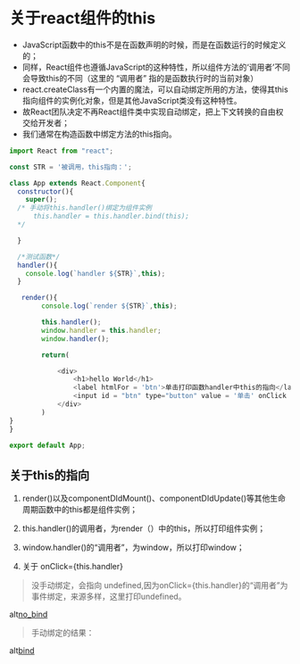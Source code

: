 # 关于react组件的this

- JavaScript函数中的this不是在函数声明的时候，而是在函数运行的时候定义的；
- 同样，React组件也遵循JavaScript的这种特性，所以组件方法的‘调用者’不同会导致this的不同（这里的 “调用者” 指的是函数执行时的当前对象）
- react.createClass有一个内置的魔法，可以自动绑定所用的方法，使得其this指向组件的实例化对象，但是其他JavaScript类没有这种特性。
- 故React团队决定不再React组件类中实现自动绑定，把上下文转换的自由权交给开发者；
- 我们通常在构造函数中绑定方法的this指向。

```js
import React from "react";

const STR = '被调用，this指向：';

class App extends React.Component{
  constructor(){
    super();
  /* 手动将this.handler()绑定为组件实例
      this.handler = this.handler.bind(this);
  */

  }

  /*测试函数*/
  handler(){
    console.log(`handler ${STR}`,this);
  }

   render(){
        console.log(`render ${STR}`,this);

        this.handler();
        window.handler = this.handler;
        window.handler();

        return(

            <div>
                <h1>hello World</h1>
                <label htmlFor = 'btn'>单击打印函数handler中this的指向</label>
                <input id = "btn" type="button" value = '单击' onClick = {this.handler}/>
            </div>        
        )
}
}

export default App;
```

## 关于this的指向

1. render()以及componentDIdMount()、componentDIdUpdate()等其他生命周期函数中的this都是组件实例；
2. this.handler()的调用者，为render（）中的this，所以打印组件实例；
3. window.handler()的“调用者”，为window，所以打印window；

4. 关于 onClick={this.handler}

> 没手动绑定，会指向 undefined,因为onClick={this.handler}的“调用者”为事件绑定，来源多样，这里打印undefined。

alt[no_bind](./img/no_bind.png)

> 手动绑定的结果：

alt[bind](./img/bind.png)
